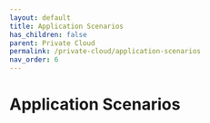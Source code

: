 ```yaml
---
layout: default
title: Application Scenarios
has_children: false
parent: Private Cloud
permalink: /private-cloud/application-scenarios
nav_order: 6
---
```


# Application Scenarios
